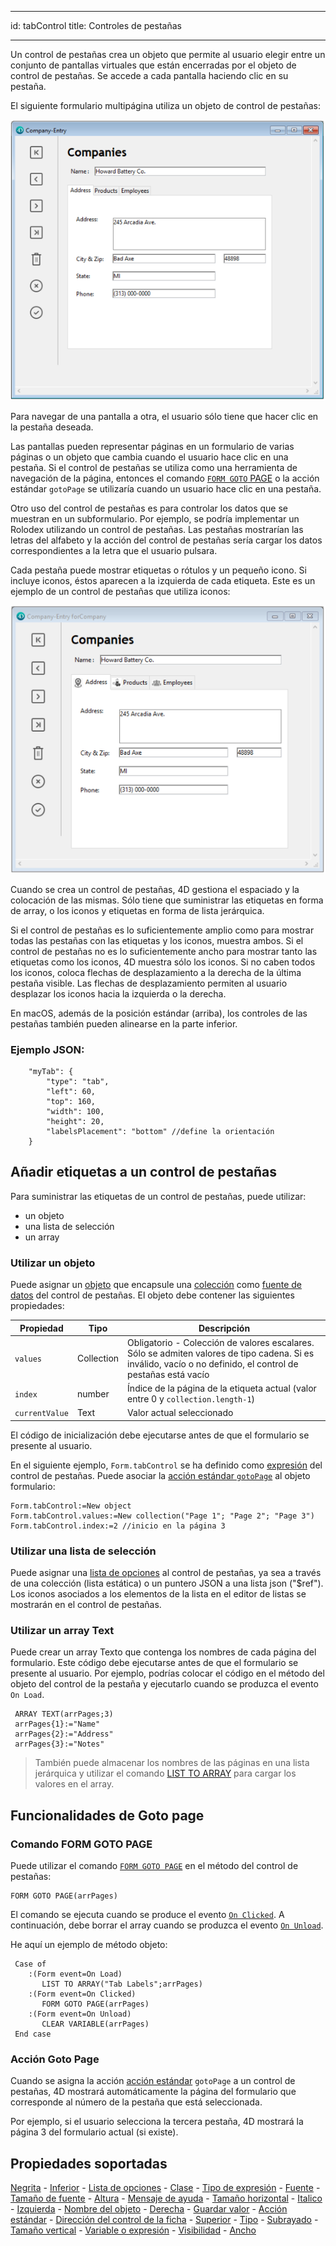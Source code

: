 - - -
id: tabControl title: Controles de pestañas
- - -

Un control de pestañas crea un objeto que permite al usuario elegir entre un conjunto de pantallas virtuales que están encerradas por el objeto de control de pestañas. Se accede a cada pantalla haciendo clic en su pestaña.

El siguiente formulario multipágina utiliza un objeto de control de pestañas:

![](../assets/en/FormObjects/tabControl1.png)

Para navegar de una pantalla a otra, el usuario sólo tiene que hacer clic en la pestaña deseada.

Las pantallas pueden representar páginas en un formulario de varias páginas o un objeto que cambia cuando el usuario hace clic en una pestaña. Si el control de pestañas se utiliza como una herramienta de navegación de la página, entonces el comando [`FORM GOTO` PAGE](https://doc.4d.com/4dv19/help/command/en/page247.html) o la acción estándar `gotoPage` se utilizaría cuando un usuario hace clic en una pestaña.

Otro uso del control de pestañas es para controlar los datos que se muestran en un subformulario. Por ejemplo, se podría implementar un Rolodex utilizando un control de pestañas. Las pestañas mostrarían las letras del alfabeto y la acción del control de pestañas sería cargar los datos correspondientes a la letra que el usuario pulsara.

Cada pestaña puede mostrar etiquetas o rótulos y un pequeño icono. Si incluye iconos, éstos aparecen a la izquierda de cada etiqueta. Este es un ejemplo de un control de pestañas que utiliza iconos:

![](../assets/en/FormObjects/tabControl2.png)

Cuando se crea un control de pestañas, 4D gestiona el espaciado y la colocación de las mismas. Sólo tiene que suministrar las etiquetas en forma de array, o los iconos y etiquetas en forma de lista jerárquica.

Si el control de pestañas es lo suficientemente amplio como para mostrar todas las pestañas con las etiquetas y los iconos, muestra ambos. Si el control de pestañas no es lo suficientemente ancho para mostrar tanto las etiquetas como los iconos, 4D muestra sólo los iconos. Si no caben todos los iconos, coloca flechas de desplazamiento a la derecha de la última pestaña visible. Las flechas de desplazamiento permiten al usuario desplazar los iconos hacia la izquierda o la derecha.

En macOS, además de la posición estándar (arriba), los controles de las pestañas también pueden alinearse en la parte inferior.


### Ejemplo JSON:

```4d
    "myTab": {
        "type": "tab",
        "left": 60, 
        "top": 160,  
        "width": 100,   
        "height": 20,   
        "labelsPlacement": "bottom" //define la orientación
    }
```



## Añadir etiquetas a un control de pestañas

Para suministrar las etiquetas de un control de pestañas, puede utilizar:

- un objeto
- una lista de selección
- un array

### Utilizar un objeto

Puede asignar un [objeto](Concepts/dt_object.md) que encapsule una [colección](../Concepts/dt_collection.md) como [fuente de datos](properties_Object.md#variable-or-expression) del control de pestañas. El objeto debe contener las siguientes propiedades:

| Propiedad      | Tipo       | Descripción                                                                                                                                                  |
| -------------- | ---------- | ------------------------------------------------------------------------------------------------------------------------------------------------------------ |
| `values`       | Collection | Obligatorio - Colección de valores escalares. Sólo se admiten valores de tipo cadena. Si es inválido, vacío o no definido, el control de pestañas está vacío |
| `index`        | number     | Índice de la página de la etiqueta actual (valor entre 0 y `collection.length-1`)                                                                            |
| `currentValue` | Text       | Valor actual seleccionado                                                                                                                                    |

El código de inicialización debe ejecutarse antes de que el formulario se presente al usuario.

En el siguiente ejemplo, `Form.tabControl` se ha definido como [expresión](properties_Object.md#variable-or-expression) del control de pestañas. Puede asociar la [acción estándar `gotoPage`](#goto-page-action) al objeto formulario:

```4d
Form.tabControl:=New object
Form.tabControl.values:=New collection("Page 1"; "Page 2"; "Page 3")
Form.tabControl.index:=2 //inicio en la página 3
```


### Utilizar una lista de selección

Puede asignar una [lista de opciones](properties_DataSource.md#choice-list-static-list) al control de pestañas, ya sea a través de una colección (lista estática) o un puntero JSON a una lista json ("$ref"). Los iconos asociados a los elementos de la lista en el editor de listas se mostrarán en el control de pestañas.

### Utilizar un array Text

Puede crear un array Texto que contenga los nombres de cada página del formulario. Este código debe ejecutarse antes de que el formulario se presente al usuario. Por ejemplo, podrías colocar el código en el método del objeto del control de la pestaña y ejecutarlo cuando se produzca el evento `On Load`.

```4d
 ARRAY TEXT(arrPages;3)
 arrPages{1}:="Name"
 arrPages{2}:="Address"
 arrPages{3}:="Notes"  
```
> También puede almacenar los nombres de las páginas en una lista jerárquica y utilizar el comando [LIST TO ARRAY](https://doc.4d.com/4dv19/help/command/en/page288.html) para cargar los valores en el array.


## Funcionalidades de Goto page

### Comando FORM GOTO PAGE

Puede utilizar el comando [`FORM GOTO PAGE`](https://doc.4d.com/4dv19/help/command/en/page247.html) en el método del control de pestañas:

```4d
FORM GOTO PAGE(arrPages)
```

El comando se ejecuta cuando se produce el evento [`On Clicked`](Events/onClicked.md). A continuación, debe borrar el array cuando se produzca el evento [`On Unload`](Events/onUnload.md).

He aquí un ejemplo de método objeto:

```4d
 Case of
    :(Form event=On Load)
       LIST TO ARRAY("Tab Labels";arrPages)
    :(Form event=On Clicked)
       FORM GOTO PAGE(arrPages)
    :(Form event=On Unload)
       CLEAR VARIABLE(arrPages)
 End case
```

### Acción Goto Page

Cuando se asigna la acción [acción estándar](properties_Action.md#standard-action) `gotoPage` a un control de pestañas, 4D mostrará automáticamente la página del formulario que corresponde al número de la pestaña que está seleccionada.

Por ejemplo, si el usuario selecciona la tercera pestaña, 4D mostrará la página 3 del formulario actual (si existe).



## Propiedades soportadas

[Negrita](properties_Text.md#bold) - [Inferior](properties_CoordinatesAndSizing.md#bottom) - [Lista de opciones](properties_DataSource.md#choice-list-static-list) - [Clase](properties_Object.md#css-class) - [Tipo de expresión](properties_Object.md#expression-type) - [Fuente](properties_Text.md#font) - [Tamaño de fuente](properties_Text.md#font-size) - [Altura](properties_CoordinatesAndSizing.md#height) - [Mensaje de ayuda](properties_Help.md#help-tip) - [Tamaño horizontal](properties_ResizingOptions.md#horizontal-sizing) - [Italico](properties_Text.md#italic) - [Izquierda](properties_CoordinatesAndSizing.md#left) - [Nombre del objeto](properties_Object.md#object-name) - [Derecha](properties_CoordinatesAndSizing.md#right) - [Guardar valor](properties_Object.md#save-value) - [Acción estándar](properties_Action.md#standard-action) - [Dirección del control de la ficha](properties_Appearance.md#tab-control-direction) - [Superior](properties_CoordinatesAndSizing.md#top) - [Tipo](properties_Object.md#type) - [Subrayado](properties_Text.md#underline) - [Tamaño vertical](properties_ResizingOptions.md#vertical-sizing) - [Variable o expresión](properties_Object.md#variable-or-expression) - [Visibilidad](properties_Display.md#visibility) - [Ancho](properties_CoordinatesAndSizing.md#width) 
